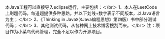 本Java工程可以直接导入eclipse运行，主要包括：＜/br＞
1、本人在LeetCode上刷题代码，每道题提供多种思路，并以下划线+数字表示不同版本，以Java语言为主；＜/br＞
2、《Thinking in Java》（《Java编程思想》第四版）书中部分测试代码；＜/br＞
3、其他测试代码，从各种网上技术博客搜刮而来。＜/br＞
注：项目作为小菜鸟代码管理，完全不足以作为开源项目。